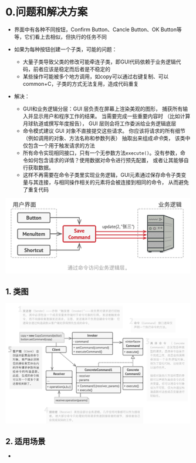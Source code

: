 # 0.问题和解决方案

- 界面中有各种不同按钮，Confirm Button、Cancle Button、OK Button等等，它们看上去相似，但执行的任务不同
- 如果为每种按钮创建一个子类，可能的问题：
  - 大量子类导致父类的修改可能牵连子类，即GUI代码依赖于业务逻辑代码，前者应该是稳定而后者是不稳定的
  - 某些操作可能被多个地方调用，如copy可以通过右键复制、可以common+C，子类的方式无法复用，造成代码重复

- 解决：
  - GUI和业务逻辑分层：GUI 层负责在屏幕上渲染美观的图形， 捕获所有输入并显示用户和程序工作的结果。 当需要完成一些重要内容时 （比如计算月球轨道或撰写年度报告）， GUI 层则会将工作委派给业务逻辑底层
  - 命令模式建议 GUI 对象不直接提交这些请求。 你应该将请求的所有细节 （例如调用的对象、方法名称和参数列表） 抽取出来组成*命令*类， 该类中仅包含一个用于触发请求的方法
  - 所有命令实现相同接口，只有一个无参数方法`execute()`。没有参数，命令如何包含请求的详情？使用数据对命令进行预先配置， 或者让其能够自行获取数据。
  - 这样不再需要在命令子类里实现业务逻辑，GUI元素通过保存命令子类变量与其连接，与相同操作相关的元素将会被连接到相同的命令， 从而避免了重复代码


<img src="../../img/Command1.png">

## 1. 类图

<img src="../../img/Command2.png">

## 2. 适用场景

- 
